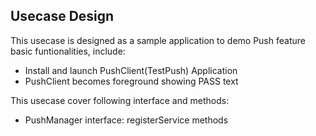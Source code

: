 ## Usecase Design

This usecase is designed as a sample application to demo Push feature basic funtionalities, include:

* Install and launch PushClient(TestPush) Application
* PushClient becomes foreground showing PASS text

This usecase cover following interface and methods:

* PushManager interface: registerService methods
